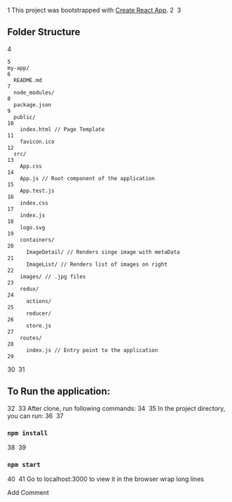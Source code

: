 

1
This project was bootstrapped with [Create React App](https://github.com/facebookincubator/create-react-app).
2
​
3
## Folder Structure
4
```
5
my-app/
6
  README.md
7
  node_modules/
8
  package.json
9
  public/
10
    index.html // Page Template
11
    favicon.ico
12
  src/
13
    App.css
14
    App.js // Root component of the application
15
    App.test.js
16
    index.css
17
    index.js
18
    logo.svg
19
    containers/
20
      ImageDetail/ // Renders singe image with metaData
21
      ImageList/ // Renders list of images on right
22
    images/ // .jpg files
23
    redux/
24
      actions/ 
25
      reducer/ 
26
      store.js
27
    routes/
28
      index.js // Entry point to the application
29
```
30
​
31
## To Run the application:
32
​
33
After clone, run following commands:
34
​
35
In the project directory, you can run:
36
​
37
### `npm install`
38
​
39
### `npm start`
40
​
41
Go to localhost:3000 to view it in the browser
 wrap long lines

Add Comment
